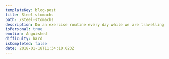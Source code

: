 ```yaml
---
templateKey: blog-post
title: Steel stomachs
path: /steel-stomachs
description: Do an exercise routine every day while we are travelling
isPersonal: true
emotion: Anguished
difficulty: hard
isCompleted: false
date: 2018-01-18T11:34:10.023Z
---
```


